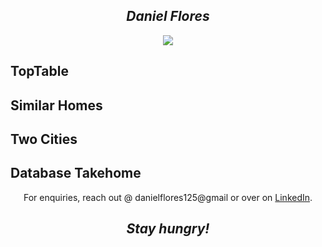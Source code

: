 
<h2 align='center'><i>Daniel Flores</i></h2>


<p align='center'>
  <img align='center' src="https://s4.gifyu.com/images/8d621f66f551b6a39072473d52280ff09f332a76b008f691.gif"></a>
</p>

TopTable
---
Similar Homes
---
Two Cities
---
Database Takehome
---
<p align='center'>For enquiries, reach out @ danielflores125@gmail or over on <a href="https://www.linkedin.com/in/daniel-flores-52367273/">LinkedIn</a>.</p>

<h2 align='center'><i>Stay hungry!</i></h2>
